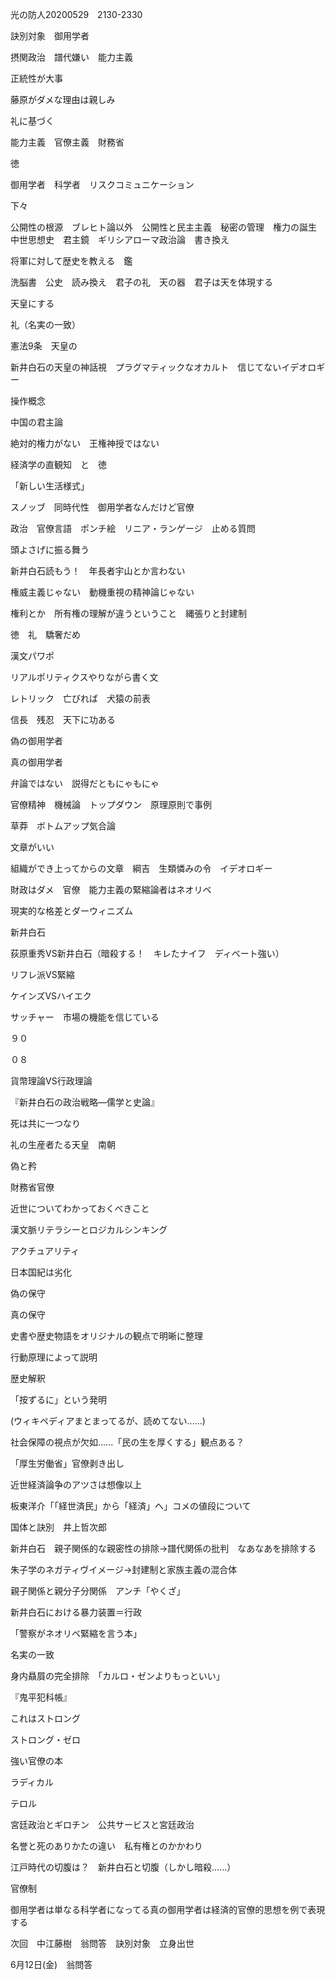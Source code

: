 光の防人20200529　2130-2330

訣別対象　御用学者

摂関政治　譜代嫌い　能力主義

正統性が大事

藤原がダメな理由は親しみ

礼に基づく

能力主義　官僚主義　財務省

徳

御用学者　科学者　リスクコミュニケーション

下々

公開性の根源　ブレヒト論以外　公開性と民主主義　秘密の管理　権力の誕生　中世思想史　君主鏡　ギリシアローマ政治論　書き換え　

将軍に対して歴史を教える　鑑

洗脳書　公史　読み換え　君子の礼　天の器　君子は天を体現する

天皇にする

礼（名実の一致）

憲法9条　天皇の

新井白石の天皇の神話視　プラグマティックなオカルト　信じてないイデオロギー

操作概念　

中国の君主論

絶対的権力がない　王権神授ではない

経済学の直観知　と　徳

「新しい生活様式」

スノッブ　同時代性　御用学者なんだけど官僚

政治　官僚言語　ポンチ絵　リニア・ランゲージ　止める質問

頭よさげに振る舞う

新井白石読もう！　年長者宇山とか言わない

権威主義じゃない　動機重視の精神論じゃない

権利とか　所有権の理解が違うということ　縄張りと封建制

徳　礼　驕奢だめ

漢文パワポ

リアルポリティクスやりながら書く文

レトリック　亡びれば　犬猿の前表

信長　残忍　天下に功ある

偽の御用学者

真の御用学者

弁論ではない　説得だともにゃもにゃ

官僚精神　機械論　トップダウン　原理原則で事例

草莽　ボトムアップ気合論

文章がいい

組織ができ上ってからの文章　綱吉　生類憐みの令　イデオロギー

財政はダメ　官僚　能力主義の緊縮論者はネオリベ

現実的な格差とダーウィニズム

新井白石

荻原重秀VS新井白石（暗殺する！　キレたナイフ　ディベート強い）

リフレ派VS緊縮

ケインズVSハイエク

サッチャー　市場の機能を信じている

９０

０８

貨幣理論VS行政理論

『新井白石の政治戦略―儒学と史論』

死は共に一つなり

礼の生産者たる天皇　南朝　

偽と矜

財務省官僚

近世についてわかっておくべきこと

漢文脈リテラシーとロジカルシンキング

アクチュアリティ

日本国紀は劣化

偽の保守

真の保守

史書や歴史物語をオリジナルの観点で明晰に整理

行動原理によって説明

歴史解釈

「按ずるに」という発明

(ウィキペディアまとまってるが、読めてない......)

社会保障の視点が欠如......「民の生を厚くする」観点ある？

「厚生労働省」官僚剥き出し

近世経済論争のアツさは想像以上

板東洋介「「経世済民」から「経済」へ」コメの値段について

国体と訣別　井上哲次郎

新井白石　親子関係的な親密性の排除→譜代関係の批判　なあなあを排除する

朱子学のネガティヴイメージ→封建制と家族主義の混合体

親子関係と親分子分関係　アンチ「やくざ」

新井白石における暴力装置＝行政

「警察がネオリベ緊縮を言う本」

名実の一致

身内贔屓の完全排除　「カルロ・ゼンよりもっといい」

『鬼平犯科帳』

これはストロング

ストロング・ゼロ

強い官僚の本

ラディカル

テロル

宮廷政治とギロチン　公共サービスと宮廷政治

名誉と死のありかたの違い　私有権とのかかわり

江戸時代の切腹は？　新井白石と切腹（しかし暗殺......）

官僚制

御用学者は単なる科学者になってる真の御用学者は経済的官僚的思想を例で表現する

次回　中江藤樹　翁問答　訣別対象　立身出世

6月12日(金)　翁問答　
